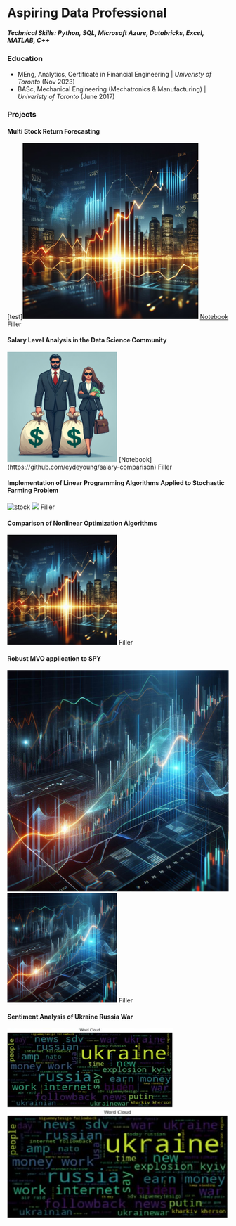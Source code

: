 # Aspiring Data Professional

##### Technical Skills: Python, SQL, Microsoft Azure, Databricks, Excel, MATLAB, C++ 

### Education
- MEng, Analytics, Certificate in Financial Engineering | *Univeristy of Toronto* (Nov 2023)
- BASc, Mechanical Engineering (Mechatronics & Manufacturing) | *Univeristy of Toronto* (June 2017)

### Projects

#### Multi Stock Return Forecasting
[test]<img src="/assets/imgs/stock2.jfif" width="400">
[Notebook](https://github.com/eydeyoung/Multistock_Predictive_Analytics)
Filler

#### Salary Level Analysis in the Data Science Community
<img src="/assets/imgs/Salary Divide.jfif" height="250">
[Notebook](https://github.com/eydeyoung/salary-comparison)
Filler

#### Implementation of Linear Programming Algorithms Applied to Stochastic Farming Problem
![stock](/assets/imgs/Farming_Problem_2.jfif)
<img src="/assets/imgs/Farming_Problem_2.jfif" height="250">
Filler

#### Comparison of Nonlinear Optimization Algorithms
<!--- ![stock](/assets/imgs/stock2.jfif) --->
<img src="/assets/imgs/stock2.jfif" height="250">
Filler  

#### Robust MVO application to SPY
![stock](/assets/imgs/stock1.jfif)
<img src="/assets/imgs/stock1.jfif" height="250">
Filler  

#### Sentiment Analysis of Ukraine Russia War
![stock](/assets/imgs/Ukraine-Russia-War.JPG)
<img src="/assets/imgs/Ukraine-Russia-War.JPG" height="250">






